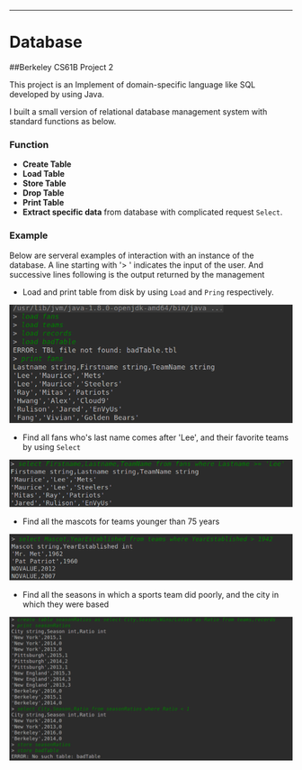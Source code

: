 ---

Database
=========
##Berkeley CS61B Project 2

This project is an Implement of domain-specific language like SQL developed by using Java.

I built a small version of relational database management system with standard functions as below.

### Function
*   **Create Table** 
*   **Load Table**
*   **Store Table** 
*   **Drop Table** 
*   **Print Table** 
*   **Extract specific data** from database with complicated request `Select`.

### Example
Below are serveral examples of interaction with an instance of the database. A line starting with '> ' 
indicates the input of the user. And successive lines following is the output returned by the management

*    Load and print table from disk by using `Load` and `Pring` respectively.

[![image](https://github.com/Bruce-Chan/Database/raw/master/ScreenShot/1.png)](#capture)


*    Find all fans who's last name comes after 'Lee', and their favorite teams by using `Select`

[![image](https://github.com/Bruce-Chan/Database/raw/master/ScreenShot/2.png)](#capture)


*    Find all the mascots for teams younger than 75 years

[![image](https://github.com/Bruce-Chan/Database/raw/master/ScreenShot/3.png)](#capture)


*    Find all the seasons in which a sports team did poorly, and the city in which they were based

[![image](https://github.com/Bruce-Chan/Database/raw/master/ScreenShot/4.png)](#capture)
